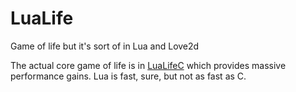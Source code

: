# LuaLife
Game of life but it's sort of in Lua and Love2d

The actual core game of life is in [LuaLifeC](https://github.com/CJ5518/LuaLifeC) which provides massive performance gains. Lua is fast, sure, but not as fast as C.
